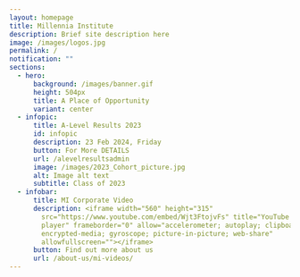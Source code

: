 ```yaml
---
layout: homepage
title: Millennia Institute
description: Brief site description here
image: /images/logos.jpg
permalink: /
notification: ""
sections:
  - hero:
      background: /images/banner.gif
      height: 504px
      title: A Place of Opportunity
      variant: center
  - infopic:
      title: A-Level Results 2023
      id: infopic
      description: 23 Feb 2024, Friday
      button: For More DETAILS
      url: /alevelresultsadmin
      image: /images/2023_Cohort_picture.jpg
      alt: Image alt text
      subtitle: Class of 2023
  - infobar:
      title: MI Corporate Video
      description: <iframe width="560" height="315"
        src="https://www.youtube.com/embed/Wjt3FtojvFs" title="YouTube video
        player" frameborder="0" allow="accelerometer; autoplay; clipboard-write;
        encrypted-media; gyroscope; picture-in-picture; web-share"
        allowfullscreen=""></iframe>
      button: Find out more about us
      url: /about-us/mi-videos/
---
```

